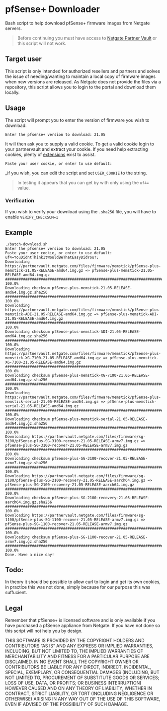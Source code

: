 # pfSense+ Downloader
Bash script to help download pfSense+ firmware images from Netgate servers.

> Before continuing you must have access to [Netgate Partner Vault](https://partnervault.netgate.com) or this script will not work.

## Target user
This script is only intended for authorized resellers and partners and solves the issue of needing/wanting to maintain a local copy of firmware images when new versions are released. As Netgate does not provide the files via a repository, this script allows you to login to the portal and download them locally.

## Usage
The script will prompt you to enter the version of firmware you wish to download.
```
Enter the pfsense+ version to download: 21.05
```

It will then ask you to supply a valid cookie. To get a valid cookie login to your partnervault and extract your cookie. 
If you need help extracting cookies, plenty of [extensions](https://chrome.google.com/webstore/detail/copy-cookies/jcbpglbplpblnagieibnemmkiamekcdg?hl=en) exist to assist.
```
Paste your user cookie, or enter to use default:
```
_if you wish, you can edit the script and set `USER_COOKIE` to the string. 

> In testing it appears that you can get by with only using the `uf4=` value. 

### Verification
If you wish to verify your download using the `.sha256` file, you will have to enable `VERIFY_CHECKSUM=1`

## Example
```
./batch-download.sh
Enter the pfsense+ version to download: 21.05
Paste your user cookie, or enter to use default: uf4=YouDidntThinkItWouldBeThatEasyDidYou?;
Downloading https://partnervault.netgate.com/files/firmware/memstick/pfSense-plus-memstick-21.05-RELEASE-amd64.img.gz => pfSense-plus-memstick-21.05-RELEASE-amd64.img.gz
################################################################################################################################################################################################### 100.0%
Downloading checksum pfSense-plus-memstick-21.05-RELEASE-amd64.img.gz.sha256
################################################################################################################################################################################################### 100.0%
Downloading https://partnervault.netgate.com/files/firmware/memstick/pfSense-plus-memstick-ADI-21.05-RELEASE-amd64.img.gz => pfSense-plus-memstick-ADI-21.05-RELEASE-amd64.img.gz
################################################################################################################################################################################################### 100.0%
Downloading checksum pfSense-plus-memstick-ADI-21.05-RELEASE-amd64.img.gz.sha256
################################################################################################################################################################################################### 100.0%
Downloading https://partnervault.netgate.com/files/firmware/memstick/pfSense-plus-memstick-XG-7100-21.05-RELEASE-amd64.img.gz => pfSense-plus-memstick-XG-7100-21.05-RELEASE-amd64.img.gz
################################################################################################################################################################################################### 100.0%
Downloading checksum pfSense-plus-memstick-XG-7100-21.05-RELEASE-amd64.img.gz.sha256
################################################################################################################################################################################################### 100.0%
Downloading https://partnervault.netgate.com/files/firmware/memstick/pfSense-plus-memstick-serial-21.05-RELEASE-amd64.img.gz => pfSense-plus-memstick-serial-21.05-RELEASE-amd64.img.gz
################################################################################################################################################################################################### 100.0%
Downloading checksum pfSense-plus-memstick-serial-21.05-RELEASE-amd64.img.gz.sha256
################################################################################################################################################################################################### 100.0%
Downloading https://partnervault.netgate.com/files/firmware/sg-3100/pfSense-plus-SG-3100-recover-21.05-RELEASE-armv7.img.gz => pfSense-plus-SG-3100-recover-21.05-RELEASE-armv7.img.gz
################################################################################################################################################################################################### 100.0%
Downloading checksum pfSense-plus-SG-3100-recover-21.05-RELEASE-armv7.img.gz.sha256
################################################################################################################################################################################################### 100.0%
Downloading https://partnervault.netgate.com/files/firmware/sg-2100/pfSense-plus-SG-2100-recovery-21.05-RELEASE-aarch64.img.gz => pfSense-plus-SG-2100-recovery-21.05-RELEASE-aarch64.img.gz
################################################################################################################################################################################################### 100.0%
Downloading checksum pfSense-plus-SG-2100-recovery-21.05-RELEASE-aarch64.img.gz.sha256
################################################################################################################################################################################################### 100.0%
Downloading https://partnervault.netgate.com/files/firmware/sg-1100/pfSense-plus-SG-1100-recover-21.05-RELEASE-armv7.img.gz => pfSense-plus-SG-1100-recover-21.05-RELEASE-armv7.img.gz
################################################################################################################################################################################################### 100.0%
Downloading checksum pfSense-plus-SG-1100-recover-21.05-RELEASE-armv7.img.gz.sha256
################################################################################################################################################################################################### 100.0%
Done. Have a nice day!
```

## Todo:
In theory it should be possible to allow curl to login and get its own cookies, in practice this was not done, simply because for our purpose this was suffucient. 

## Legal 
Remember that pfSense+ is licensed software and is only available if you have purchased a pfSense appliance from Netgate.
If you have not done so this script will not help you by design. 

THIS SOFTWARE IS PROVIDED BY THE COPYRIGHT HOLDERS AND CONTRIBUTORS “AS IS” AND ANY EXPRESS OR IMPLIED WARRANTIES, INCLUDING, BUT NOT LIMITED TO, THE IMPLIED WARRANTIES OF MERCHANTABILITY AND FITNESS FOR A PARTICULAR PURPOSE ARE DISCLAIMED. IN NO EVENT SHALL THE COPYRIGHT OWNER OR CONTRIBUTORS BE LIABLE FOR ANY DIRECT, INDIRECT, INCIDENTAL, SPECIAL, EXEMPLARY, OR CONSEQUENTIAL DAMAGES (INCLUDING, BUT NOT LIMITED TO, PROCUREMENT OF SUBSTITUTE GOODS OR SERVICES; LOSS OF USE, DATA, OR PROFITS; OR BUSINESS INTERRUPTION) HOWEVER CAUSED AND ON ANY THEORY OF LIABILITY, WHETHER IN CONTRACT, STRICT LIABILITY, OR TORT (INCLUDING NEGLIGENCE OR OTHERWISE) ARISING IN ANY WAY OUT OF THE USE OF THIS SOFTWARE, EVEN IF ADVISED OF THE POSSIBILITY OF SUCH DAMAGE.
